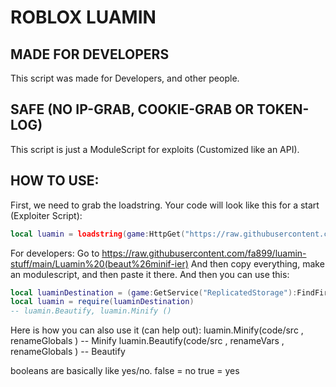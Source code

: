 # ROBLOX LUAMIN

## MADE FOR DEVELOPERS
This script was made for Developers, and other people.

## SAFE (NO IP-GRAB, COOKIE-GRAB OR TOKEN-LOG)
This script is just a ModuleScript for exploits (Customized like an API).

## HOW TO USE:
First, we need to grab the loadstring. Your code will look like this for a start (Exploiter Script):
```lua
local luamin = loadstring(game:HttpGet("https://raw.githubusercontent.com/fa899/luamin-stuff/main/Luamin%20(beaut%26minif-ier)"))()
```
For developers: Go to https://raw.githubusercontent.com/fa899/luamin-stuff/main/Luamin%20(beaut%26minif-ier)
And then copy everything, make an modulescript, and then paste it there.
And then you can use this:
```lua
local luaminDestination = (game:GetService("ReplicatedStorage"):FindFirstChild("luamin") and game:GetService("ReplicatedStorage").luamin or game:GetService("ReplicatedStorage"):WaitForChild("luamin"))
local luamin = require(luaminDestination)
-- luamin.Beautify, luamin.Minify ()
```
Here is how you can also use it (can help out):
luamin.Minify(code/src <string>, renameGlobals <boolean>) -- Minify
luamin.Beautify(code/src <string>, renameVars <boolean>, renameGlobals <boolean>) -- Beautify

booleans are basically like yes/no.
false = no
true = yes
